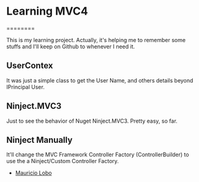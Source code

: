 # Learning MVC4
========

This is my learning project. Actually, it's helping me to remember some stuffs and I'll keep on Github to whenever I need it.

## UserContex

It was just a simple class to get the User Name, and others details beyond IPrincipal User.

## Ninject.MVC3

Just to see the behavior of Nuget Ninject.MVC3. Pretty easy, so far.

## Ninject Manually

It'll change the MVC Framework Controller Factory (ControllerBuilder) to use the a Ninject/Custom Controller Factory.

* [Mauricio Lobo](http://twitter.com/maulobo)
